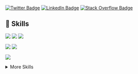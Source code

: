 [![Twitter Badge](https://img.shields.io/badge/Twitter-Profile-informational?style=flat&logo=twitter&logoColor=white&color=1CA2F1)](https://twitter.com/KoodiesTan)
[![LinkedIn Badge](https://img.shields.io/badge/LinkedIn-Profile-informational?style=flat&logo=linkedin&logoColor=white&color=0D76A8)](https://www.linkedin.com/in/koodies/)
[![Stack Overflow Badge](https://img.shields.io/badge/StackOverflow-Profile-informational?style=flat&logo=stackoverflow&logoColor=white&color=orange)](https://stackoverflow.com/users/13505073/koodies)

## 💼 Skills

![](https://img.shields.io/badge/Code-JavaScript-informational?style=flat&logo=JavaScript&logoColor=white&color=4AB197)
![](https://img.shields.io/badge/Env-Node.js-informational?style=flat&logo=node.js&logoColor=white&color=4AB197)
![](https://img.shields.io/badge/Framework-Express.js-informational?style=flat&logo=Express&logoColor=white&color=4AB197)

![](https://img.shields.io/badge/Code-CSharp-informational?style=flat&logo=c-sharp&logoColor=white&color=4AB197)
![](https://img.shields.io/badge/Code-.NET-informational?style=flat&logo=.net&logoColor=white&color=4AB197)

![](https://img.shields.io/badge/DB-MongoDB-informational?style=flat&logo=MongoDB&logoColor=white&color=4AB197)

<details>
<summary>More Skills</summary>
<br>

![](https://img.shields.io/badge/Tools-Postman-informational?style=flat&logo=Postman&logoColor=white&color=4AB197)
![](https://img.shields.io/badge/Tools-GitHub-informational?style=flat&logo=GitHub&logoColor=white&color=4AB197)
![](https://img.shields.io/badge/Tools-GitLab-informational?style=flat&logo=GitLab&logoColor=white&color=4AB197)

</details>
